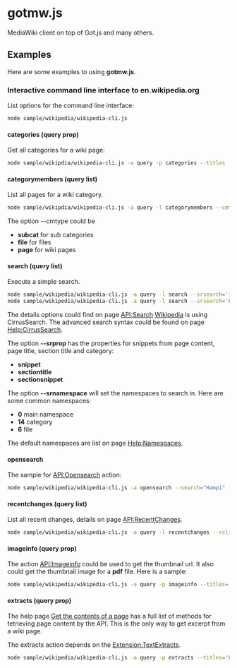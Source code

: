 # gotmw.js
MediaWiki client on top of Got.js and many others.

## Examples
Here are some examples to using **gotmw.js**.

### Interactive command line interface to en.wikipedia.org

List options for the command line interface:
```bash
node sample/wikipedia/wikipedia-cli.js
```

#### categories (query prop)

Get all categories for a wiki page:
```bash
node sample/wikipdia/wikipedia-cli.js -a query -p categories --titles 'UEFA Euro 2020'
```

#### categorymembers (query list)

List all pages for a wiki category.
```bash
node sample/wikipdia/wikipedia-cli.js -a query -l categorymembers --cmtitle 'Category:UEFA Euro 2020' --cmtype page --cmlimit 20
```
The option --cmtype could be

- **subcat** for sub categories
- **file** for files
- **page** for wiki pages

#### search (query list)

Execute a simple search.
```bash
node sample/wikipedia/wikipedia-cli.js -a query -l search --srsearch='intitle:Ava film'
node sample/wikipedia/wikipedia-cli.js -a query -l search --srsearch='benji' --srlimit=3 --srnamespace="6|14"
```

The details options could find on page [API:Search](https://www.mediawiki.org/wiki/API:Search)
[Wikipedia](https://www.wikipedia.org) is using CirrusSearch.
The advanced search syntax could be found on page [Help:CirrusSearch](https://www.mediawiki.org/wiki/Help:CirrusSearch).

The option **--srprop** has the properties for snippets from page content,
page title, section title and category:

- **snippet**
- **sectiontitle**
- **sectionsnippet**

The option **--srnamespace** will set the namespaces to search in.
Here are some common namespaces:

- **0** main namespace
- **14** category
- **6** file

The default namespaces are list on page [Help:Namespaces](https://www.mediawiki.org/wiki/Help:Namespaces).

#### opensearch

The sample for [API:Opensearch](https://www.mediawiki.org/wiki/API:Opensearch) action:
```bash
node sample/wikipedia/wikipedia-cli.js -a opensearch --search="Hampi" --limit=10 --namespace="0|6"
```

#### recentchanges (query list)

List all recent changes, details on page [API:RecentChanges](https://www.mediawiki.org/wiki/API:RecentChanges).
```bash
node sample/wikipedia/wikipedia-cli.js -a query -l recentchanges --rclimit=3
```

#### imageinfo (query prop)

The action [API:Imageinfo](https://www.mediawiki.org/wiki/API:Imageinfo) could be used to get the
thumbnail url. It also could get the thumbnail image for a **pdf** file.
Here is a sample:
```bash
node sample/wikipedia/wikipedia-cli.js -a query -p imageinfo --titles='File:JUA0680291.pdf' --iiprop="url|size" --iiurlwidth=120
```

#### extracts (query prop)

The help page [Get the contents of a page](https://www.mediawiki.org/wiki/API:Get_the_contents_of_a_page) has a full list of methods for tetrieving page content by the API.
This is the only way to get excerpt from a wiki page.

The extracts action depends on the [Extension:TextExtracts](https://www.mediawiki.org/wiki/Extension:TextExtracts).

```bash
node sample/wikipedia/wikipedia-cli.js -a query -p extracts --titles='Benji' --exchars=175 --explaintext=true
```
